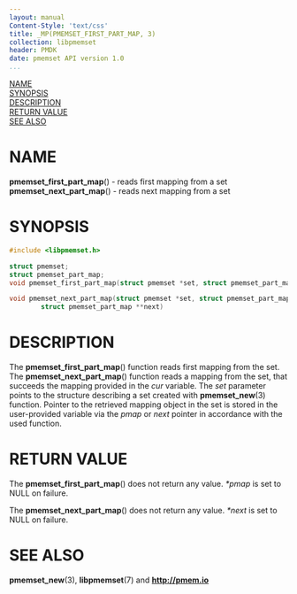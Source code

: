 ```yaml
---
layout: manual
Content-Style: 'text/css'
title: _MP(PMEMSET_FIRST_PART_MAP, 3)
collection: libpmemset
header: PMDK
date: pmemset API version 1.0
...
```


[comment]: <> (SPDX-License-Identifier: BSD-3-Clause)
[comment]: <> (Copyright 2020, Intel Corporation)

[comment]: <> (pmemset_first_part_map.3 -- man page for libpmemset pmemset_first_part_map operation)

[NAME](#name)<br />
[SYNOPSIS](#synopsis)<br />
[DESCRIPTION](#description)<br />
[RETURN VALUE](#return-value)<br />
[SEE ALSO](#see-also)<br />

# NAME #

**pmemset_first_part_map**() - reads first mapping from a set
**pmemset_next_part_map**() - reads next mapping from a set

# SYNOPSIS #

```c
#include <libpmemset.h>

struct pmemset;
struct pmemset_part_map;
void pmemset_first_part_map(struct pmemset *set, struct pmemset_part_map **pmap);

void pmemset_next_part_map(struct pmemset *set, struct pmemset_part_map *cur,
		struct pmemset_part_map **next)
```

# DESCRIPTION #

The **pmemset_first_part_map**() function reads first mapping from the set.
The **pmemset_next_part_map**() function reads a mapping from the set, that succeeds the mapping
provided in the *cur* variable.
The *set* parameter points to the structure describing a set created with **pmemset_new**(3) function.
Pointer to the retrieved mapping object in the set is stored in the user-provided variable via the *pmap*
or *next* pointer in accordance with the used function.

# RETURN VALUE #

The **pmemset_first_part_map**() does not return any value.
*\*pmap* is set to NULL on failure.

The **pmemset_next_part_map**() does not return any value.
*\*next* is set to NULL on failure.

# SEE ALSO #

**pmemset_new**(3),
**libpmemset**(7) and **<http://pmem.io>**
